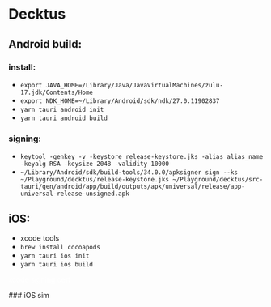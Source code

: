 # Decktus

## Android build:
### install: 
* `export JAVA_HOME=/Library/Java/JavaVirtualMachines/zulu-17.jdk/Contents/Home`
* `export NDK_HOME=~/Library/Android/sdk/ndk/27.0.11902837`
* `yarn tauri android init`
* `yarn tauri android build`
### signing: 
* `keytool -genkey -v -keystore release-keystore.jks -alias alias_name -keyalg RSA -keysize 2048 -validity 10000`
* `~/Library/Android/sdk/build-tools/34.0.0/apksigner sign --ks ~/Playground/decktus/release-keystore.jks ~/Playground/decktus/src-tauri/gen/android/app/build/outputs/apk/universal/release/app-universal-release-unsigned.apk`


## iOS:
* xcode tools
* `brew install cocoapods`
* `yarn tauri ios init`
* `yarn tauri ios build`

<p style="color: white"> xcode signing cert</p>
### iOS sim
